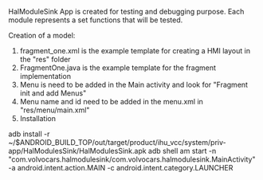 HalModuleSink App is created for testing and debugging purpose.
Each module represents a set functions that will be tested.

Creation of a model:

1) fragment_one.xml is the example template for creating a HMI layout in the "res" folder
2) FragmentOne.java is the example template for the fragment implementation
3) Menu is need to be added in the Main activity and look for "Fragment init and add Menus"
4) Menu name and id need to be added in the menu.xml in "res/menu/main.xml"
5) Installation

adb install -r ~/$ANDROID_BUILD_TOP/out/target/product/ihu_vcc/system/priv-app/HalModulesSink/HalModulesSink.apk
adb shell am start -n "com.volvocars.halmodulesink/com.volvocars.halmodulesink.MainActivity" -a android.intent.action.MAIN -c android.intent.category.LAUNCHER

